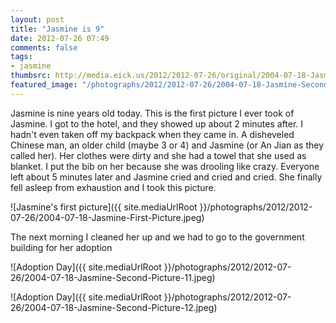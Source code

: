 ```yaml
---
layout: post
title: "Jasmine is 9"
date: 2012-07-26 07:49
comments: false
tags: 
- jasmine
thumbsrc: http://media.eick.us/2012/2012-07-26/original/2004-07-18-Jasmine-First-Picture.jpeg
featured_image: "/photographs/2012/2012-07-26/2004-07-18-Jasmine-Second-Picture-11.jpeg"
---
```

Jasmine is nine years old today.  This is the first picture I ever took of Jasmine.  I got to the hotel, and they showed up about 2 minutes after.  I hadn't even taken off my backpack when they came in.  A disheveled Chinese man, an older child (maybe 3 or 4) and Jasmine (or An Jian as they called her).  Her clothes were dirty and she had a towel that she used as blanket.  I put the bib on her because she was drooling like crazy.  Everyone left about 5 minutes later and Jasmine cried and cried and cried.  She finally fell asleep from exhaustion and I took this picture.

![Jasmine's first picture]({{ site.mediaUrlRoot }}/photographs/2012/2012-07-26/2004-07-18-Jasmine-First-Picture.jpeg)


The next morning I cleaned her up and we had to go to the government building for her adoption


![Adoption Day]({{ site.mediaUrlRoot }}/photographs/2012/2012-07-26/2004-07-18-Jasmine-Second-Picture-11.jpeg)


![Adoption Day]({{ site.mediaUrlRoot }}/photographs/2012/2012-07-26/2004-07-18-Jasmine-Second-Picture-12.jpeg)

